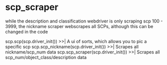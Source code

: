 # scp_scraper
while the description and classification webdriver is only scraping scp 100 - 3999, the nickname scraper webscrapes all SCPs,
although this can be changed in the code

scp.scp(scp.driver_init())           >>| A ui of sorts, which allows you to pic a specific scp
scp.scp_nickname(scp.driver_init())  >>| Scrapes all nickname/scp_num data
scp.scp_scraper(scp.driver_init())   >>| Scrapes all scp_num/object_class/description data
